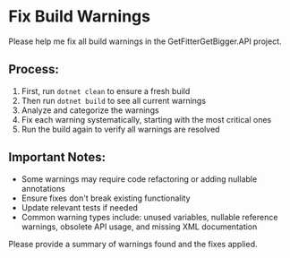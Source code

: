 # Fix Build Warnings

Please help me fix all build warnings in the GetFitterGetBigger.API project.

## Process:
1. First, run `dotnet clean` to ensure a fresh build
2. Then run `dotnet build` to see all current warnings
3. Analyze and categorize the warnings
4. Fix each warning systematically, starting with the most critical ones
5. Run the build again to verify all warnings are resolved

## Important Notes:
- Some warnings may require code refactoring or adding nullable annotations
- Ensure fixes don't break existing functionality
- Update relevant tests if needed
- Common warning types include: unused variables, nullable reference warnings, obsolete API usage, and missing XML documentation

Please provide a summary of warnings found and the fixes applied.